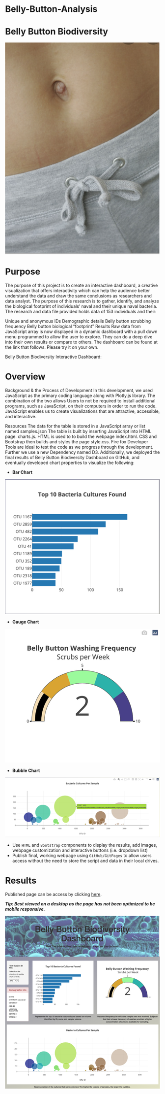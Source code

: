 # Belly-Button-Analysis




# Belly Button Biodiversity


![openingimage](https://github.com/Adpetfem83/Belly-Button-Analysis/blob/main/Images/Belly_Button.png)

# Purpose

The purpose of this project is to create an interactive dashboard, a creative visualization that offers interactivity which can help the audience better understand the data and draw the same conclusions as researchers and data analyst. The purpose of this research is to gather, identify, and analyze the biological footprint of individuals’ naval and their unique naval bacteria.
The research and data file provided holds data of 153 individuals and their:

Unique and anonymous IDs
Demographic details
Belly button scrubbing frequency
Belly button biological “footprint”
Results
Raw data from JavaScript array is now displayed in a dynamic dashboard with a pull down menu programmed to allow the user to explore. They can do a deep dive into their own results or compare to others. The dashboard can be found at the link that follows. Please try it on your own.

Belly Button Biodiversity Interactive Dashboard:

# Overview

Background & the Process of Development
In this development, we used JavaScript as the primary coding language along with Plotly.js library. The combination of the two allows Users to not be required to install additional programs, such as JavaScript, on their computers in order to run the code. JavaScript enables us to create visualizations that are attractive, accessible, and interactive.

Resources
The data for the table is stored in a JavaScript array or list named samples.json
The table is built by inserting JavaScript into HTML page. charts.js.
HTML is used to to build the webpage index.html.
CSS and Bootstrap then builds and styles the page style.css.
Fire fox Developer Tools are ideal to test the code as we progress through the development.
Further we use a new Dependency named D3.
Additionally, we deployed the final results of Belly Button Biodiversity Dashboard on GitHub, and eventually developed chart properties to visualize the following:

  * **Bar Chart**
  
![barchart](https://github.com/Adpetfem83/Belly-Button-Analysis/blob/main/Images/Bar_Top_Ten_Bacteria%20with_ID.png)
 
  * **Gauge Chart**
 
![gauge](https://github.com/Adpetfem83/Belly-Button-Analysis/blob/main/Images/guage.png)
 
  * **Bubble Chart**
 
![bubble](https://github.com/Adpetfem83/Belly-Button-Analysis/blob/main/Images/bubblechart.png)
 
* Use `HTML` and `Bootstrap` components to display the results, add images, webpage customization and interactive buttons (i.e. dropdown list)
* Publish final, working webpage using `GitHub/GitPages` to allow users access without the need to store the script and data in their local drives.

# Results

Published page can be access by clicking [here](https://adpetfem83.github.io/Belly-Button-Analysis/). 

***Tip: Best viewed on a desktop as the page has not been optimized to be mobile responsive.***

![final](https://github.com/Adpetfem83/Belly-Button-Analysis/blob/main/Images/WholeWebPage.png)



